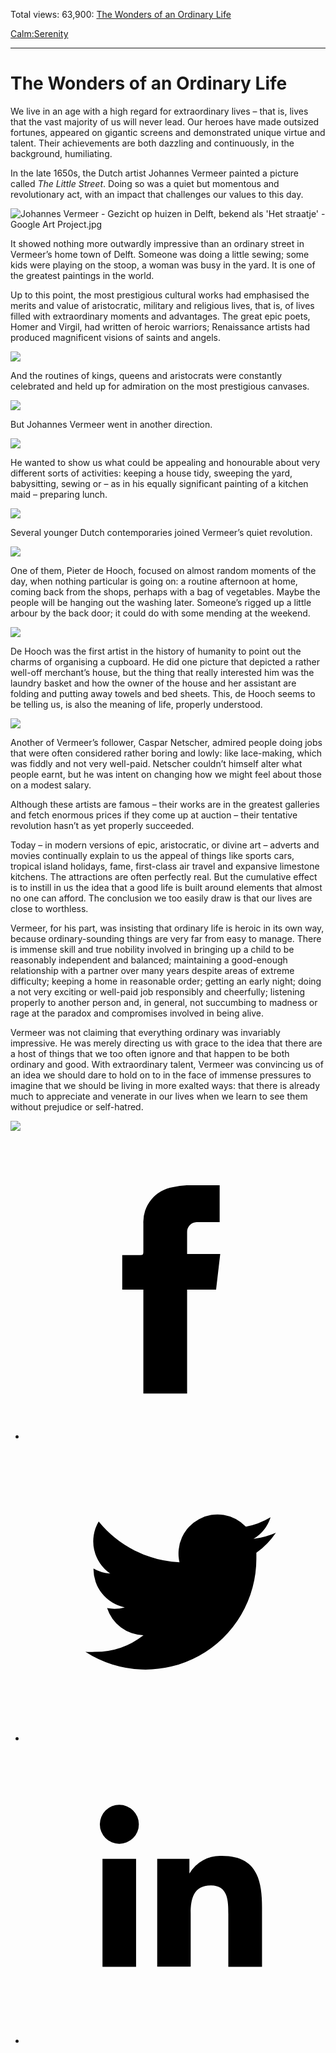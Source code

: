 Total views: 63,900: [The Wonders of an Ordinary Life](https://www.theschooloflife.com/thebookoflife/the-wonders-of-an-ordinary-life/)

[Calm:](https://www.theschooloflife.com/thebookoflife/category/calm/)[Serenity](https://www.theschooloflife.com/thebookoflife/category/calm/serenity/)

* * *

# The Wonders of an Ordinary Life
<style>
						.alignnone {
  display: block;
  margin-left: auto;
  margin-right: auto;
  align: center:
}

.addtoany_share_save_container {
display:none;
}

.wp-block-image {
		display: block;
  margin-left: auto;
  margin-right: auto;
  width: 50%;
}

.aligncenter {
display: block;
  margin-left: auto;
  margin-right: auto;
  align: center:
}

@media only screen and (max-width: 500px) {
  .wp-block-image {
		display: block;
  margin-left: auto;
  margin-right: auto;
  width: 100%;
} }

h1 {max-width: 600px !important;
}
.s18-single-post .content-area .site-main article .post-cat-header-display + .old-wrapper p {
    font-size: 1.200em
}
						</style>

We live in an age with a high regard for extraordinary lives – that is, lives that the vast majority of us will never lead. Our heroes have made outsized fortunes, appeared on gigantic screens and demonstrated unique virtue and talent. Their achievements are both dazzling and continuously, in the background, humiliating.

In the late 1650s, the Dutch artist Johannes Vermeer painted a picture called _The Little Street_. Doing so was a quiet but momentous and revolutionary act, with an impact that challenges our values to this day.

![Johannes Vermeer - Gezicht op huizen in Delft, bekend als 'Het straatje' - Google Art Project.jpg](https://upload.wikimedia.org/wikipedia/commons/thumb/2/2b/Johannes_Vermeer_-_Gezicht_op_huizen_in_Delft%2C_bekend_als_%27Het_straatje%27_-_Google_Art_Project.jpg/800px-Johannes_Vermeer_-_Gezicht_op_huizen_in_Delft%2C_bekend_als_%27Het_straatje%27_-_Google_Art_Project.jpg)

It showed nothing more outwardly impressive than an ordinary street in Vermeer’s home town of Delft. Someone was doing a little sewing; some kids were playing on the stoop, a woman was busy in the yard. It is one of the greatest paintings in the world.

Up to this point, the most prestigious cultural works had emphasised the merits and value of aristocratic, military and religious lives, that is, of lives filled with extraordinary moments and advantages. The great epic poets, Homer and Virgil, had written of heroic warriors; Renaissance artists had produced magnificent visions of saints and angels.

![](https://uploads3.wikiart.org/images/luca-signorelli/the-virgin-and-child-among-angels-and-saints.jpg)

And the routines of kings, queens and aristocrats were constantly celebrated and held up for admiration on the most prestigious canvases.

![](https://upload.wikimedia.org/wikipedia/commons/thumb/5/56/Paolo_Veronese_-_The_Family_of_Darius_before_Alexander_-_Google_Art_Project.jpg/1920px-Paolo_Veronese_-_The_Family_of_Darius_before_Alexander_-_Google_Art_Project.jpg)

But Johannes Vermeer went in another direction.

![](https://upload.wikimedia.org/wikipedia/commons/thumb/0/03/Johannes_Vermeer_-_The_lacemaker_%28c.1669-1671%29.jpg/1200px-Johannes_Vermeer_-_The_lacemaker_%28c.1669-1671%29.jpg)

He wanted to show us what could be appealing and honourable about very different sorts of activities: keeping a house tidy, sweeping the yard, babysitting, sewing or – as in his equally significant painting of a kitchen maid – preparing lunch. &nbsp;

![](https://upload.wikimedia.org/wikipedia/commons/2/20/Johannes_Vermeer_-_Het_melkmeisje_-_Google_Art_Project.jpg)

Several younger Dutch contemporaries joined Vermeer’s quiet revolution.

![](https://upload.wikimedia.org/wikipedia/commons/c/c2/Pieter_de_Hooch_-_The_Courtyard_of_a_House_in_Delft.jpg)

One of them, Pieter de Hooch, focused on almost random moments of the day, when nothing particular is going on: a routine afternoon at home, coming back from the shops, perhaps with a bag of vegetables. Maybe the people will be hanging out the washing later. Someone’s rigged up a little arbour by the back door; it could do with some mending at the weekend. &nbsp;

![](https://upload.wikimedia.org/wikipedia/commons/a/a2/Pieter_de_Hooch_-_At_the_Linen_Closet.jpg)

De Hooch was the first artist in the history of humanity to point out the charms of organising a cupboard. He did one picture that depicted a rather well-off merchant’s house, but the thing that really interested him was the laundry basket and how the owner of the house and her assistant are folding and putting away towels and bed sheets. This, de Hooch seems to be telling us, is also the meaning of life, properly understood.

![](https://upload.wikimedia.org/wikipedia/commons/8/8d/%22The_Lace-Maker%22_by_Caspar_Netscher.jpg)

Another of Vermeer’s follower, Caspar Netscher, admired people doing jobs that were often considered rather boring and lowly: like lace-making, which was fiddly and not very well-paid. Netscher couldn’t himself alter what people earnt, but he was intent on changing how we might feel about those on a modest salary.

Although these artists are famous – their works are in the greatest galleries and fetch enormous prices if they come up at auction – their tentative revolution hasn’t as yet properly succeeded.

Today – in modern versions of epic, aristocratic, or divine art – adverts and movies continually explain to us the appeal of things like sports cars, tropical island holidays, fame, first-class air travel and expansive limestone kitchens. The attractions are often perfectly real. But the cumulative effect is to instill in us the idea that a good life is built around elements that almost no one can afford. The conclusion we too easily draw is that our lives are close to worthless.

Vermeer, for his part, was insisting that ordinary life is heroic in its own way, because ordinary-sounding things are very far from easy to manage. There is immense skill and true nobility involved in bringing up a child to be reasonably independent and balanced; maintaining a good-enough relationship with a partner over many years despite areas of extreme difficulty; keeping a home in reasonable order; getting an early night; doing a not very exciting or well-paid job responsibly and cheerfully; listening properly to another person and, in general, not succumbing to madness or rage at the paradox and compromises involved in being alive.

Vermeer was not claiming that everything ordinary was invariably impressive. He was merely directing us with grace to the idea that there are a host of things that we too often ignore and that happen to be both ordinary and good. With extraordinary talent, Vermeer was convincing us of an idea we should dare to hold on to in the face of immense pressures to imagine that we should be living in more exalted ways: that there is already much to appreciate and venerate in our lives when we learn to see them without prejudice or self-hatred.

[![](https://img.youtube.com/vi/uHVZVCbicTg/0.jpg)](https://www.youtube.com/embed/uHVZVCbicTg '')
<style>
    .iframe-class { display: block !important; }
</style>

- [<svg xmlns="http://www.w3.org/2000/svg" viewbox="0 0 26 26"><title>Facebook</title>
                    <g>
                        <path d="M8.38,10H9.92c.2,0,.29,0,.29-.28,0-.82,0-1.64,0-2.46a3.05,3.05,0,0,1,2.57-3.15A7.22,7.22,0,0,1,14,3.95c.86,0,1.71,0,2.57,0h.25v3.2h-2A.85.85,0,0,0,14,8c0,.62,0,1.24,0,1.91h2.87L16.51,13H14v9H10.21V13H8.38Z"></path>
                    </g>
                </svg>](http://www.facebook.com/sharer/sharer.php?u=https://www.theschooloflife.com/thebookoflife/the-wonders-of-an-ordinary-life/)
- [<svg xmlns="http://www.w3.org/2000/svg" viewbox="0 0 26 26"><title>Twitter</title>
                    <path d="M21.69,7.9a6.75,6.75,0,0,1-1.94.53,3.39,3.39,0,0,0,1.48-1.87,6.76,6.76,0,0,1-2.14.82,3.38,3.38,0,0,0-5.75,3.08,9.59,9.59,0,0,1-7-3.53,3.38,3.38,0,0,0,1,4.51A3.36,3.36,0,0,1,5.89,11v0A3.38,3.38,0,0,0,8.6,14.37a3.39,3.39,0,0,1-1.53.06,3.38,3.38,0,0,0,3.15,2.35A6.78,6.78,0,0,1,6,18.22a6.87,6.87,0,0,1-.81,0A9.6,9.6,0,0,0,20,10.08q0-.22,0-.44A6.86,6.86,0,0,0,21.69,7.9Z"></path>
                </svg>](http://twitter.com/share?url=https://www.theschooloflife.com/thebookoflife/the-wonders-of-an-ordinary-life/&text=&via=theschooloflife)
- [<svg xmlns="http://www.w3.org/2000/svg" viewbox="0 0 26 26"><title>LinkedIn</title>
<path class="cls-2" d="M6.67,10H9.58v9.36H6.67ZM8.13,5.32A1.69,1.69,0,1,1,6.44,7,1.69,1.69,0,0,1,8.13,5.32"></path><path class="cls-2" d="M11.41,10H14.2v1.28h0A3.06,3.06,0,0,1,17,9.75c2.95,0,3.49,1.94,3.49,4.46v5.14H17.57V14.79c0-1.09,0-2.48-1.51-2.48s-1.75,1.18-1.75,2.4v4.63H11.41Z"></path></svg>](https://www.linkedin.com/shareArticle?mini=true&url=https://www.theschooloflife.com/thebookoflife/the-wonders-of-an-ordinary-life/)
